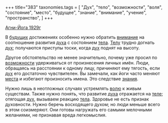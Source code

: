 +++
title="383"
taxonomies.tags = [
 "Дух",
 "тело",
 "возможности",
 "воля",
 "состояние",
 "место",
 "будущее",
 "знание",
 "внимание",
 "учение",
 "пространство",
]
+++

[Агни-Йога 1929г](/agni/1929)

В [будущих](/tags/будущее) достижениях особенно нужно обратить [внимание](/tags/внимание) на соотношение развития [духа](/tags/Дух) с состоянием [тела](/tags/тело). [Телу](/tags/тело) трудно догнать [дух](/tags/Дух); получаются приступы тоски, когда [дух](/tags/Дух) поднят на высоту.   

Другое обстоятельство не менее значительно, почему уже просил по [возможности](/tags/возможности) удерживаться от произнесения личных имён. Люди, обращаясь на расстоянии к одному лицу, причиняют ему тягость, если [дух](/tags/Дух) его достаточно чувствителен. Вы замечали, как йоги часто меняют [места](/tags/место) и избегают произносить имена. Это следствие [знания](/tags/учение).   

Нужно лишь в неотложных случаях устремлять [волю](/tags/воля) к живым существам. Также нужно понять, что развитие [духа](/tags/Дух) отражается на [теле](/tags/тело); отягощая [дух](/tags/Дух), вызываем реакцию [тела](/tags/тело). Здоровье не есть признак духовности. Нужно беречь восходящего духом; но люди меньше всего в этом соизмеряют. Они готовы нагружать его самыми мелочными желаниями, не признавая вреда легкомыслия.